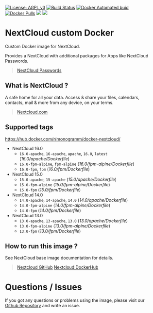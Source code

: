 
[uri_license]: http://www.gnu.org/licenses/agpl.html
[uri_license_image]: https://img.shields.io/badge/License-AGPL%20v3-blue.svg

[![License: AGPL v3][uri_license_image]][uri_license]
[![Build Status](https://travis-ci.org/Monogramm/docker-nextcloud.svg)](https://travis-ci.org/Monogramm/docker-nextcloud)
[![Docker Automated buid](https://img.shields.io/docker/build/monogramm/docker-nextcloud.svg)](https://hub.docker.com/r/monogramm/docker-nextcloud/)
[![Docker Pulls](https://img.shields.io/docker/pulls/monogramm/docker-nextcloud.svg)](https://hub.docker.com/r/monogramm/docker-nextcloud/)
[![](https://images.microbadger.com/badges/version/monogramm/docker-nextcloud.svg)](https://microbadger.com/images/monogramm/docker-nextcloud)
[![](https://images.microbadger.com/badges/image/monogramm/docker-nextcloud.svg)](https://microbadger.com/images/monogramm/docker-nextcloud)

# NextCloud custom Docker

Custom Docker image for NextCloud.

Provides a NextCloud with additional packages for Apps like NextCloud Passwords.

> [NextCloud Passwords](https://github.com/marius-wieschollek/passwords)

## What is NextCloud ?

A safe home for all your data. Access & share your files, calendars, contacts, mail & more from any device, on your terms.

> [Nextcloud.com](https://nextcloud.com/)

## Supported tags

https://hub.docker.com/r/monogramm/docker-nextcloud/

* NextCloud 16.0
    -	`16.0-apache`, `16-apache`, `apache`, `16.0`, `latest` (*16.0/apache/Dockerfile*)
    -	`16.0-fpm-alpine`, `fpm-alpine` (*16.0/fpm-alpine/Dockerfile*)
    -	`16.0-fpm`, `fpm` (*16.0/fpm/Dockerfile*)
* NextCloud 15.0
    -	`15.0-apache`, `15-apache` (*15.0/apache/Dockerfile*)
    -	`15.0-fpm-alpine` (*15.0/fpm-alpine/Dockerfile*)
    -	`15.0-fpm` (*15.0/fpm/Dockerfile*)
* NextCloud 14.0
    -	`14.0-apache`, `14-apache`, `14.0` (*14.0/apache/Dockerfile*)
    -	`14.0-fpm-alpine` (*14.0/fpm-alpine/Dockerfile*)
    -	`14.0-fpm` (*14.0/fpm/Dockerfile*)
* NextCloud 13.0
    -	`13.0-apache`, `13-apache`, `13.0` (*13.0/apache/Dockerfile*)
    -	`13.0-fpm-alpine` (*13.0/fpm-alpine/Dockerfile*)
    -	`13.0-fpm` (*13.0/fpm/Dockerfile*)

## How to run this image ?

See NextCloud base image documentation for details.

> [Nextcloud GitHub](https://github.com/nextcloud/docker)
> [Nextcloud DockerHub](https://hub.docker.com/r/library/nextcloud/)

# Questions / Issues
If you got any questions or problems using the image, please visit our [Github Repository](https://github.com/Monogramm/docker-nextcloud) and write an issue.  

